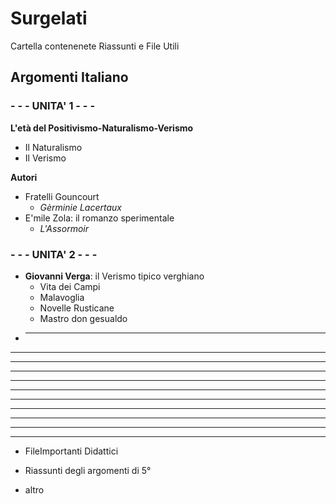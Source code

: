 # Surgelati

Cartella contenenete Riassunti e File Utili

## Argomenti Italiano

### - - -  UNITA' 1 - - - 
**L'età del Positivismo-Naturalismo-Verismo**
- Il Naturalismo
- Il Verismo

**Autori**
- Fratelli Gouncourt
	- *Gèrminie Lacertaux*
- E'mile Zola: il romanzo sperimentale
	- *L'Assormoir*

### - - - UNITA' 2 - - - 
- **Giovanni Verga**: il Verismo tipico verghiano
	- Vita dei Campi
	- Malavoglia
	- Novelle Rusticane
	- Mastro don gesualdo	
- ****
****
****
****
****
****
****
****
****
****
****
- FileImportanti Didattici

- Riassunti degli argomenti di 5°

- altro
<!--stackedit_data:
eyJoaXN0b3J5IjpbMTkxNjI1NjQyLDE4OTM4NjU4NTIsMjIxND
c1OTMzLDE2ODM4MTA1MTQsLTU0MTMxMzYyNCwxMzM0Njk1NjMw
LC0xNzI4NTE2MzAzLDE3NjA2MjQyMzcsNDI3ODE4MDkzLC0yNj
ExMTU0OSwyMTMwMTk1Nzg0XX0=
-->